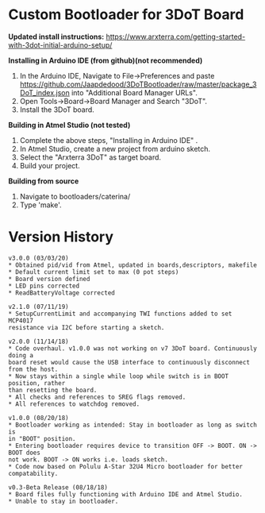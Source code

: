 Custom Bootloader for 3DoT Board
================
**Updated install instructions:**
https://www.arxterra.com/getting-started-with-3dot-initial-arduino-setup/

**Installing in Arduino IDE (from github)(not recommended)**
1. In the Arduino IDE, Navigate to File->Preferences and paste
   https://github.com/Jaapdedood/3DoTBootloader/raw/master/package_3DoT_index.json
   into "Additional Board Manager URLs".
2. Open Tools->Board->Board Manager and Search "3DoT".
3. Install the 3DoT board.

**Building in Atmel Studio (not tested)**

1. Complete the above steps, "Installing in Arduino IDE" .
2. In Atmel Studio, create a new project from arduino sketch.
3. Select the "Arxterra 3DoT" as target board.
4. Build your project.

**Building from source**

1. Navigate to bootloaders/caterina/
2. Type 'make'.

Version History
===============
```
v3.0.0 (03/03/20)
* Obtained pid/vid from Atmel, updated in boards,descriptors, makefile
* Default current limit set to max (0 pot steps)
* Board version defined
* LED pins corrected
* ReadBatteryVoltage corrected

v2.1.0 (07/11/19)
* SetupCurrentLimit and accompanying TWI functions added to set MCP4017
resistance via I2C before starting a sketch.

v2.0.0 (11/14/18)
* Code overhaul. v1.0.0 was not working on v7 3DoT board. Continuously doing a
board reset would cause the USB interface to continuously disconnect from the host.
* Now stays within a single while loop while switch is in BOOT position, rather
than resetting the board.
* All checks and references to SREG flags removed.
* All references to watchdog removed.

v1.0.0 (08/20/18)
* Bootloader working as intended: Stay in bootloader as long as switch is
in "BOOT" position.
* Entering bootloader requires device to transition OFF -> BOOT. ON -> BOOT does
not work. BOOT -> ON works i.e. loads sketch.
* Code now based on Polulu A-Star 32U4 Micro bootloader for better compatability.

v0.3-Beta Release (08/18/18)
* Board files fully functioning with Arduino IDE and Atmel Studio.
* Unable to stay in bootloader.
```
